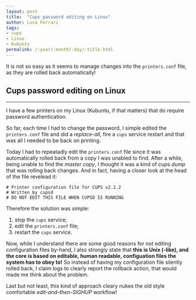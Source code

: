 ```yaml
---
layout: post
title:  "Cups password editing on Linux"
author: Luca Ferrari
tags:
- cups
- Linux
- Kubuntu
permalink: /:year/:month/:day/:title.html
---
```

It is not so easy as it seems to manage changes into the `printers.conf` file, as they are rolled back automatically!

## Cups password editing on Linux
-----
I have a few printers on my Linux (Kubuntu, if that matters) that do require password authentication.

So far, each time I had to change the password, I simple edited the `printers.conf` file and did a *replace-all*, fire a `cups` service restart and that was all I needed to be back on printing.

Today I had to repeatadly edit the `printers.conf` file since it was automatically rolled back from a copy I was unabled to find.
After a while, being unable to find the *master copy*, I thought it was a kind of *cups dump* that was rolling back changes.
And in fact, having a closer look at the head of the file revelead it:

```
# Printer configuration file for CUPS v2.2.2
# Written by cupsd
# DO NOT EDIT THIS FILE WHEN CUPSD IS RUNNING
```

Therefore the solution was simple:
1. stop the `cups` service;
2. edit the `printers.conf` file;
3. restart the `cups` service.


Now, while I understand there are some good reasons for not editing configuration files by-hand, I also strongly state that **this is Unix (-like), and the core is based on editable, human readable, configuation files the system has to obey to!**
So instead of having my configuration file silently rolled back, I claim logs to clearly report the rollback action, that would made me think about the problem.

Last but not least, this kind of approach cleary nukes the old style comfortable *edit-and-then-SIGHUP* workflow!
